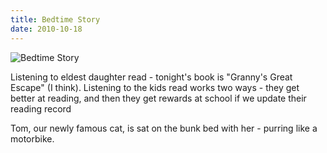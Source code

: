 ```yaml
---
title: Bedtime Story
date: 2010-10-18
---
```


![Bedtime Story](https://source.unsplash.com/0gkw_9fy0eQ/1600x900)

Listening to eldest daughter read - tonight's book is "Granny's Great Escape" (I think). Listening to the kids read works two ways - they get better at reading, and then they get rewards at school if we update their reading record

Tom, our newly famous cat, is sat on the bunk bed with her - purring like a motorbike.